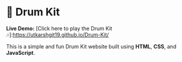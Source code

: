 # 🥁 Drum Kit

**Live Demo:** [Click here to play the Drum Kit 🎶]:https://utkarshgit19.github.io/Drum-Kit/

This is a simple and fun Drum Kit website built using **HTML**, **CSS**, and **JavaScript**.
